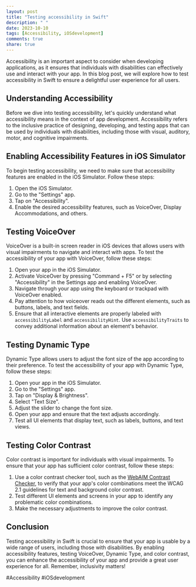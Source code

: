 ```yaml
---
layout: post
title: "Testing accessibility in Swift"
description: " "
date: 2023-10-10
tags: [Accessibility, iOSdevelopment]
comments: true
share: true
---
```


Accessibility is an important aspect to consider when developing applications, as it ensures that individuals with disabilities can effectively use and interact with your app. In this blog post, we will explore how to test accessibility in Swift to ensure a delightful user experience for all users.

## Understanding Accessibility

Before we dive into testing accessibility, let's quickly understand what accessibility means in the context of app development. Accessibility refers to the inclusive practice of designing, developing, and testing apps that can be used by individuals with disabilities, including those with visual, auditory, motor, and cognitive impairments.

## Enabling Accessibility Features in iOS Simulator

To begin testing accessibility, we need to make sure that accessibility features are enabled in the iOS Simulator. Follow these steps:

1. Open the iOS Simulator.
2. Go to the "Settings" app.
3. Tap on "Accessibility".
4. Enable the desired accessibility features, such as VoiceOver, Display Accommodations, and others.

## Testing VoiceOver

VoiceOver is a built-in screen reader in iOS devices that allows users with visual impairments to navigate and interact with apps. To test the accessibility of your app with VoiceOver, follow these steps:

1. Open your app in the iOS Simulator.
2. Activate VoiceOver by pressing "Command + F5" or by selecting "Accessibility" in the Settings app and enabling VoiceOver.
3. Navigate through your app using the keyboard or trackpad with VoiceOver enabled.
4. Pay attention to how voiceover reads out the different elements, such as buttons, labels, and text fields.
5. Ensure that all interactive elements are properly labeled with `accessibilityLabel` and `accessibilityHint`. Use `accessibilityTraits` to convey additional information about an element's behavior.

## Testing Dynamic Type

Dynamic Type allows users to adjust the font size of the app according to their preference. To test the accessibility of your app with Dynamic Type, follow these steps:

1. Open your app in the iOS Simulator.
2. Go to the "Settings" app.
3. Tap on "Display & Brightness".
4. Select "Text Size".
5. Adjust the slider to change the font size.
6. Open your app and ensure that the text adjusts accordingly.
7. Test all UI elements that display text, such as labels, buttons, and text views.

## Testing Color Contrast

Color contrast is important for individuals with visual impairments. To ensure that your app has sufficient color contrast, follow these steps:

1. Use a color contrast checker tool, such as the [WebAIM Contrast Checker](https://webaim.org/resources/contrastchecker/), to verify that your app's color combinations meet the WCAG 2.1 guidelines for text and background color contrast.
2. Test different UI elements and screens in your app to identify any problematic color combinations.
3. Make the necessary adjustments to improve the color contrast.

## Conclusion

Testing accessibility in Swift is crucial to ensure that your app is usable by a wide range of users, including those with disabilities. By enabling accessibility features, testing VoiceOver, Dynamic Type, and color contrast, you can enhance the accessibility of your app and provide a great user experience for all. Remember, inclusivity matters!

#Accessibility #iOSdevelopment